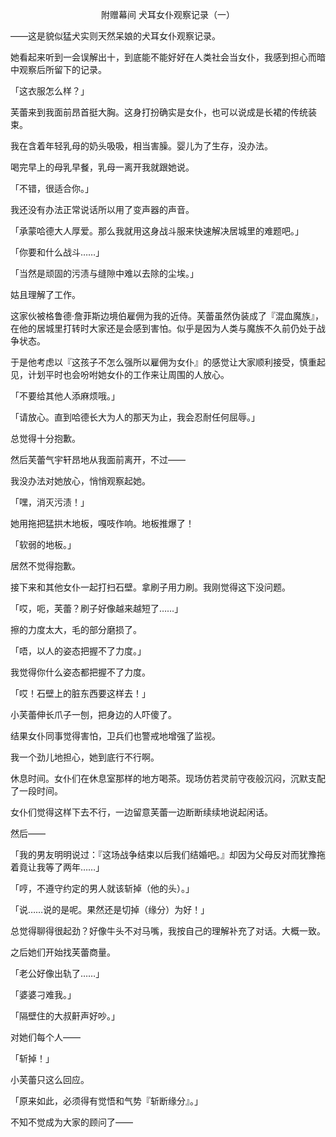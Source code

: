 <p align="center">附赠幕间 犬耳女仆观察记录（一）</p>

——这是貌似猛犬实则天然呆娘的犬耳女仆观察记录。

她看起来听到一会误解出十，到底能不能好好在人类社会当女仆，我感到担心而暗中观察后所留下的记录。

「这衣服怎么样？」

芙蕾来到我面前昂首挺大胸。这身打扮确实是女仆，也可以说成是长裙的传统装束。

我在含着年轻乳母的奶头吸吸，相当害臊。婴儿为了生存，没办法。

喝完早上的母乳早餐，乳母一离开我就跟她说。

「不错，很适合你。」

我还没有办法正常说话所以用了变声器的声音。

「承蒙哈德大人厚爱。那么我就用这身战斗服来快速解决居城里的难题吧。」

「你要和什么战斗……」

「当然是顽固的污渍与缝隙中难以去除的尘埃。」

姑且理解了工作。

这家伙被格鲁德·詹菲斯边境伯雇佣为我的近侍。芙蕾虽然伪装成了『混血魔族』，在他的居城里打转时大家还是会感到害怕。似乎是因为人类与魔族不久前仍处于战争状态。

于是他考虑以『这孩子不怎么强所以雇佣为女仆』的感觉让大家顺利接受，慎重起见，计划平时也会吩咐她女仆的工作来让周围的人放心。

「不要给其他人添麻烦哦。」

「请放心。直到哈德长大为人的那天为止，我会忍耐任何屈辱。」

总觉得十分抱歉。

然后芙蕾气宇轩昂地从我面前离开，不过——

我没办法对她放心，悄悄观察起她。

「嘿，消灭污渍！」

她用拖把猛拱木地板，嘎吱作响。地板推爆了！

「软弱的地板。」

居然不觉得抱歉。

接下来和其他女仆一起打扫石壁。拿刷子用力刷。我刚觉得这下没问题。

「哎，呃，芙蕾？刷子好像越来越短了……」

擦的力度太大，毛的部分磨损了。

「唔，以人的姿态把握不了力度。」

我觉得你什么姿态都把握不了力度。

「哎！石壁上的脏东西要这样去！」

小芙蕾伸长爪子一刨，把身边的人吓傻了。

结果女仆同事觉得害怕，卫兵们也警戒地增强了监视。

我一个劲儿地担心，她到底行不行啊。

休息时间。女仆们在休息室那样的地方喝茶。现场仿若灵前守夜般沉闷，沉默支配了一段时间。

女仆们觉得这样下去不行，一边留意芙蕾一边断断续续地说起闲话。

然后——

「我的男友明明说过：『这场战争结束以后我们结婚吧。』却因为父母反对而犹豫拖着竟让我等了两年……」

「哼，不遵守约定的男人就该斩掉（他的头）。」

「说……说的是呢。果然还是切掉（缘分）为好！」

总觉得聊得很起劲？好像牛头不对马嘴，我按自己的理解补充了对话。大概一致。

之后她们开始找芙蕾商量。

「老公好像出轨了……」

「婆婆刁难我。」

「隔壁住的大叔鼾声好吵。」

对她们每个人——

「斩掉！」

小芙蕾只这么回应。

「原来如此，必须得有觉悟和气势『斩断缘分』。」

不知不觉成为大家的顾问了——

